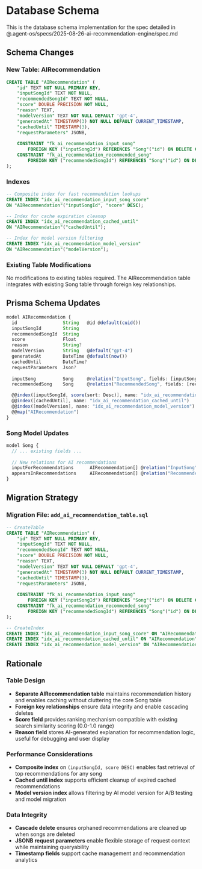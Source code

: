 # Database Schema

This is the database schema implementation for the spec detailed in @.agent-os/specs/2025-08-26-ai-recommendation-engine/spec.md

## Schema Changes

### New Table: AIRecommendation

```sql
CREATE TABLE "AIRecommendation" (
    "id" TEXT NOT NULL PRIMARY KEY,
    "inputSongId" TEXT NOT NULL,
    "recommendedSongId" TEXT NOT NULL,
    "score" DOUBLE PRECISION NOT NULL,
    "reason" TEXT,
    "modelVersion" TEXT NOT NULL DEFAULT 'gpt-4',
    "generatedAt" TIMESTAMP(3) NOT NULL DEFAULT CURRENT_TIMESTAMP,
    "cachedUntil" TIMESTAMP(3),
    "requestParameters" JSONB,
    
    CONSTRAINT "fk_ai_recommendation_input_song" 
        FOREIGN KEY ("inputSongId") REFERENCES "Song"("id") ON DELETE CASCADE,
    CONSTRAINT "fk_ai_recommendation_recommended_song" 
        FOREIGN KEY ("recommendedSongId") REFERENCES "Song"("id") ON DELETE CASCADE
);
```

### Indexes

```sql
-- Composite index for fast recommendation lookups
CREATE INDEX "idx_ai_recommendation_input_song_score" 
ON "AIRecommendation"("inputSongId", "score" DESC);

-- Index for cache expiration cleanup
CREATE INDEX "idx_ai_recommendation_cached_until" 
ON "AIRecommendation"("cachedUntil");

-- Index for model version filtering
CREATE INDEX "idx_ai_recommendation_model_version" 
ON "AIRecommendation"("modelVersion");
```

### Existing Table Modifications

No modifications to existing tables required. The AIRecommendation table integrates with existing Song table through foreign key relationships.

## Prisma Schema Updates

```typescript
model AIRecommendation {
  id                 String   @id @default(cuid())
  inputSongId        String
  recommendedSongId  String  
  score              Float
  reason             String?
  modelVersion       String   @default("gpt-4")
  generatedAt        DateTime @default(now())
  cachedUntil        DateTime?
  requestParameters  Json?
  
  inputSong          Song     @relation("InputSong", fields: [inputSongId], references: [id], onDelete: Cascade)
  recommendedSong    Song     @relation("RecommendedSong", fields: [recommendedSongId], references: [id], onDelete: Cascade)

  @@index([inputSongId, score(sort: Desc)], name: "idx_ai_recommendation_input_song_score")
  @@index([cachedUntil], name: "idx_ai_recommendation_cached_until") 
  @@index([modelVersion], name: "idx_ai_recommendation_model_version")
  @@map("AIRecommendation")
}
```

### Song Model Updates

```typescript
model Song {
  // ... existing fields ...
  
  // New relations for AI recommendations
  inputForRecommendations      AIRecommendation[] @relation("InputSong")
  appearsInRecommendations     AIRecommendation[] @relation("RecommendedSong")
}
```

## Migration Strategy

### Migration File: `add_ai_recommendation_table.sql`

```sql
-- CreateTable
CREATE TABLE "AIRecommendation" (
    "id" TEXT NOT NULL PRIMARY KEY,
    "inputSongId" TEXT NOT NULL,
    "recommendedSongId" TEXT NOT NULL,
    "score" DOUBLE PRECISION NOT NULL,
    "reason" TEXT,
    "modelVersion" TEXT NOT NULL DEFAULT 'gpt-4',
    "generatedAt" TIMESTAMP(3) NOT NULL DEFAULT CURRENT_TIMESTAMP,
    "cachedUntil" TIMESTAMP(3),
    "requestParameters" JSONB,
    
    CONSTRAINT "fk_ai_recommendation_input_song" 
        FOREIGN KEY ("inputSongId") REFERENCES "Song"("id") ON DELETE CASCADE,
    CONSTRAINT "fk_ai_recommendation_recommended_song" 
        FOREIGN KEY ("recommendedSongId") REFERENCES "Song"("id") ON DELETE CASCADE
);

-- CreateIndex
CREATE INDEX "idx_ai_recommendation_input_song_score" ON "AIRecommendation"("inputSongId", "score" DESC);
CREATE INDEX "idx_ai_recommendation_cached_until" ON "AIRecommendation"("cachedUntil");
CREATE INDEX "idx_ai_recommendation_model_version" ON "AIRecommendation"("modelVersion");
```

## Rationale

### Table Design
- **Separate AIRecommendation table** maintains recommendation history and enables caching without cluttering the core Song table
- **Foreign key relationships** ensure data integrity and enable cascading deletes
- **Score field** provides ranking mechanism compatible with existing search similarity scoring (0.0-1.0 range)
- **Reason field** stores AI-generated explanation for recommendation logic, useful for debugging and user display

### Performance Considerations  
- **Composite index** on `(inputSongId, score DESC)` enables fast retrieval of top recommendations for any song
- **Cached until index** supports efficient cleanup of expired cached recommendations
- **Model version index** allows filtering by AI model version for A/B testing and model migration

### Data Integrity
- **Cascade delete** ensures orphaned recommendations are cleaned up when songs are deleted
- **JSONB request parameters** enable flexible storage of request context while maintaining queryability
- **Timestamp fields** support cache management and recommendation analytics